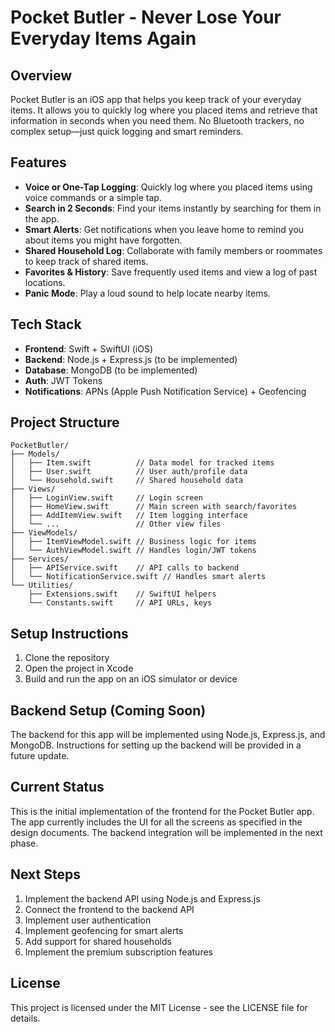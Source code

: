 # Pocket Butler - Never Lose Your Everyday Items Again

## Overview

Pocket Butler is an iOS app that helps you keep track of your everyday items. It allows you to quickly log where you placed items and retrieve that information in seconds when you need them. No Bluetooth trackers, no complex setup—just quick logging and smart reminders.

## Features

- **Voice or One-Tap Logging**: Quickly log where you placed items using voice commands or a simple tap.
- **Search in 2 Seconds**: Find your items instantly by searching for them in the app.
- **Smart Alerts**: Get notifications when you leave home to remind you about items you might have forgotten.
- **Shared Household Log**: Collaborate with family members or roommates to keep track of shared items.
- **Favorites & History**: Save frequently used items and view a log of past locations.
- **Panic Mode**: Play a loud sound to help locate nearby items.

## Tech Stack

- **Frontend**: Swift + SwiftUI (iOS)
- **Backend**: Node.js + Express.js (to be implemented)
- **Database**: MongoDB (to be implemented)
- **Auth**: JWT Tokens
- **Notifications**: APNs (Apple Push Notification Service) + Geofencing

## Project Structure

```
PocketButler/
├── Models/
│   ├── Item.swift          // Data model for tracked items
│   ├── User.swift          // User auth/profile data
│   └── Household.swift     // Shared household data
├── Views/
│   ├── LoginView.swift     // Login screen
│   ├── HomeView.swift      // Main screen with search/favorites
│   ├── AddItemView.swift   // Item logging interface
│   └── ...                 // Other view files
├── ViewModels/
│   ├── ItemViewModel.swift // Business logic for items
│   └── AuthViewModel.swift // Handles login/JWT tokens
├── Services/
│   ├── APIService.swift    // API calls to backend
│   └── NotificationService.swift // Handles smart alerts
└── Utilities/
    ├── Extensions.swift    // SwiftUI helpers
    └── Constants.swift     // API URLs, keys
```

## Setup Instructions

1. Clone the repository
2. Open the project in Xcode
3. Build and run the app on an iOS simulator or device

## Backend Setup (Coming Soon)

The backend for this app will be implemented using Node.js, Express.js, and MongoDB. Instructions for setting up the backend will be provided in a future update.

## Current Status

This is the initial implementation of the frontend for the Pocket Butler app. The app currently includes the UI for all the screens as specified in the design documents. The backend integration will be implemented in the next phase.

## Next Steps

1. Implement the backend API using Node.js and Express.js
2. Connect the frontend to the backend API
3. Implement user authentication
4. Implement geofencing for smart alerts
5. Add support for shared households
6. Implement the premium subscription features

## License

This project is licensed under the MIT License - see the LICENSE file for details.
